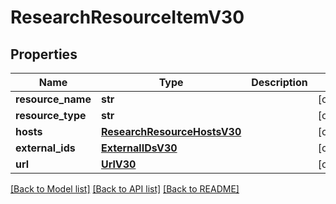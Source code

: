 # ResearchResourceItemV30

## Properties
Name | Type | Description | Notes
------------ | ------------- | ------------- | -------------
**resource_name** | **str** |  | [optional] 
**resource_type** | **str** |  | [optional] 
**hosts** | [**ResearchResourceHostsV30**](ResearchResourceHostsV30.md) |  | [optional] 
**external_ids** | [**ExternalIDsV30**](ExternalIDsV30.md) |  | [optional] 
**url** | [**UrlV30**](UrlV30.md) |  | [optional] 

[[Back to Model list]](../README.md#documentation-for-models) [[Back to API list]](../README.md#documentation-for-api-endpoints) [[Back to README]](../README.md)

